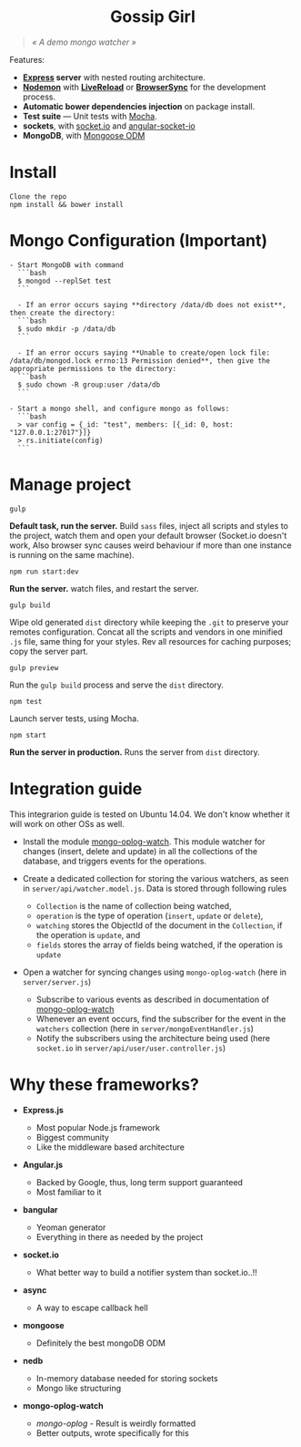 <h1 align="center">Gossip Girl</h1>

> *« A demo mongo watcher »*

Features:

* **[Express](https://github.com/strongloop/express) server** with nested routing architecture.
* **[Nodemon](https://github.com/remy/nodemon)** with **[LiveReload](https://github.com/vohof/gulp-livereload)** or **[BrowserSync](https://github.com/BrowserSync/browser-sync)** for the development process.
* **Automatic bower dependencies injection** on package install.
* **Test suite** — Unit tests with [Mocha](http://mochajs.org).
* **sockets**, with [socket.io](https://github.com/Automattic/socket.io) and [angular-socket-io](https://github.com/btford/angular-socket-io)
* **MongoDB**, with [Mongoose ODM](https://github.com/learnboost/mongoose)

# Install

    Clone the repo
    npm install && bower install

# Mongo Configuration (Important)

    - Start MongoDB with command
      ```bash
      $ mongod --replSet test
      ```
      
      - If an error occurs saying **directory /data/db does not exist**, then create the directory:
      ```bash
      $ sudo mkdir -p /data/db
      ```

      - If an error occurs saying **Unable to create/open lock file: /data/db/mongod.lock errno:13 Permission denied**, then give the appropriate permissions to the directory:
      ```bash
      $ sudo chown -R group:user /data/db 
      ```

    - Start a mongo shell, and configure mongo as follows:
      ```bash
      > var config = {_id: "test", members: [{_id: 0, host: "127.0.0.1:27017"}]}
      > rs.initiate(config)
      ```

# Manage project

    gulp

**Default task, run the server.** Build `sass` files, inject all scripts and styles to the project, watch them and open your default browser (Socket.io doesn't work, Also browser sync causes weird behaviour if more than one instance is running on the same machine).

    npm run start:dev

**Run the server.** watch files, and restart the server.

    gulp build

Wipe old generated `dist` directory while keeping the `.git` to preserve your remotes configuration. Concat all the scripts and vendors in one minified `.js` file, same thing for your styles. Rev all resources for caching purposes; copy the server part.

    gulp preview

Run the `gulp build` process and serve the `dist` directory.

    npm test

Launch server tests, using Mocha.

    npm start

**Run the server in production.** Runs the server from `dist` directory. 


# Integration guide

  This integrarion guide is tested on Ubuntu 14.04. We don't know whether it will work on other OSs as well.

  - Install the module [mongo-oplog-watch](https://www.npmjs.com/package/mongo-oplog-watch). This module watcher for changes (insert, delete and update) in all the collections of the database, and triggers events for the operations.

  - Create a dedicated collection for storing the various watchers, as seen in `server/api/watcher.model.js`. Data is stored through following rules

    - `Collection` is the name of collection being watched,
    - `operation` is the type of operation (`insert`, `update` or `delete`),
    - `watching` stores the ObjectId of the document in the `Collection`, if the operation is `update`, and
    - `fields` stores the array of fields being watched, if the operation is `update`

  - Open a watcher for syncing changes using `mongo-oplog-watch` (here in `server/server.js`)
    - Subscribe to various events as described in documentation of [mongo-oplog-watch](https://www.npmjs.com/package/mongo-oplog-watch)
    - Whenever an event occurs, find the subscriber for the event in the `watchers` collection (here in `server/mongoEventHandler.js`)
    - Notify the subscribers using the architecture being used (here `socket.io` in `server/api/user/user.controller.js`)


# Why these frameworks?

  - **Express.js**
    - Most popular Node.js framework
    - Biggest community
    - Like the middleware based architecture

  - **Angular.js**
    - Backed by Google, thus, long term support guaranteed
    - Most familiar to it

  - **bangular**
    - Yeoman generator
    - Everything in there as needed by the project

  - **socket.io**
    - What better way to build a notifier system than socket.io..!!

  - **async**
    - A way to escape callback hell

  - **mongoose**
    - Definitely the best mongoDB ODM

  - **nedb**
    - In-memory database needed for storing sockets
    - Mongo like structuring

  - **mongo-oplog-watch**
    - *mongo-oplog* - Result is weirdly formatted
    - Better outputs, wrote specifically for this
